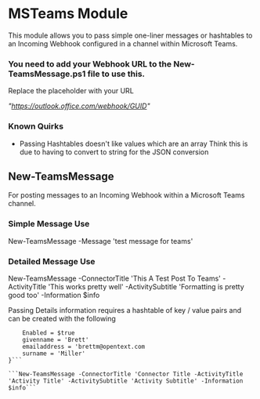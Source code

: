 # MSTeams Module

This module allows you to pass simple one-liner messages or hashtables to an Incoming Webhook configured in a channel within Microsoft Teams.

### You need to add your Webhook URL to the New-TeamsMessage.ps1 file to use this.
Replace the placeholder with your URL

*"https://outlook.office.com/webhook/GUID"*

### Known Quirks

* Passing Hashtables doesn't like values which are an array
   Think this is due to having to convert to string for the JSON conversion
## New-TeamsMessage
For posting messages to an Incoming Webhook within a Microsoft Teams channel.

### Simple Message Use
New-TeamsMessage -Message 'test message for teams'

### Detailed Message Use
New-TeamsMessage -ConnectorTitle 'This A Test Post To Teams' -ActivityTitle 'This works pretty well' -ActivitySubtitle 'Formatting is pretty good too' -Information $info

Passing Details information requires a hashtable of key / value pairs and can be created with the following

```$info = @{
    Enabled = $true
    givenname = 'Brett'
    emailaddress = 'brettm@opentext.com
    surname = 'Miller'
}```

```New-TeamsMessage -ConnectorTitle 'Connector Title -ActivityTitle 'Activity Title' -ActivitySubtitle 'Activity Subtitle' -Information $info```

